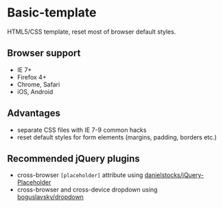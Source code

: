 # Basic-template
HTML5/CSS template, reset most of browser default styles.

## Browser support
- IE 7+
- Firefox 4+
- Chrome, Safari
- iOS, Android

## Advantages
- separate CSS files with IE 7-9 common hacks
- reset default styles for form elements (margins, padding, borders etc.)

## Recommended jQuery plugins
- cross-browser `[placeholder]` attribute using [danielstocks/jQuery-Placeholder](https://github.com/danielstocks/jQuery-Placeholder)
- cross-browser and cross-device dropdown using [boguslavsky/dropdown](https://github.com/boguslavsky/dropdown)